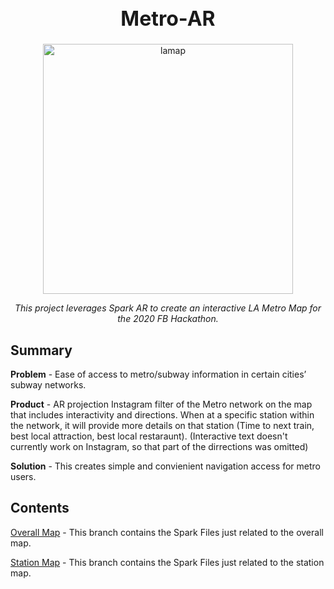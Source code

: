 <h1 align="center" style="font-weight:bold;font-size:32px;">Metro-AR</h1>

<div align="center">
  <img src="https://live.staticflickr.com/3926/15019439559_9d20d417a3_b.jpg" alt="lamap" height="400"/>
  <br>
  <p id="desc" style="font-style:italic;text-align:center;">This project leverages Spark AR to create an interactive LA Metro Map for the 2020 FB Hackathon.
  </p>
</div>

## Summary
 **Problem** - Ease of access to metro/subway information in certain cities’ subway networks.

 **Product** - AR projection Instagram filter of the Metro network on the map that includes interactivity and directions. When at a specific station within the network, it will provide more details on that station (Time to next train, best local attraction, best local restaraunt). (Interactive text doesn't currently work on Instagram, so that part of the dirrections was omitted)

 **Solution** - This creates simple and convienient navigation access for metro users.

## Contents
 [Overall Map](/Overall%20Map) - This branch contains the Spark Files just related to the overall map.
 
 [Station Map](/Station%20Map) - This branch contains the Spark Files just related to the station map.
